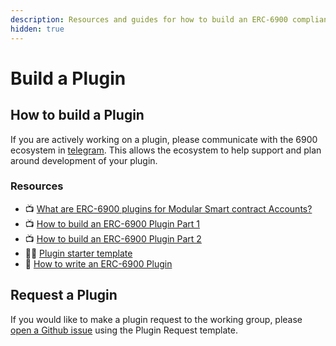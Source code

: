 ```yaml
---
description: Resources and guides for how to build an ERC-6900 compliant plugin.
hidden: true
---
```


# Build a Plugin

## How to build a Plugin

If you are actively working on a plugin, please communicate with the 6900 ecosystem in [telegram](https://t.me/modular_account_standards). This allows the ecosystem to help support and plan around development of your plugin.

### Resources

* 📺 [What are ERC-6900 plugins for Modular Smart contract Accounts?](https://www.youtube.com/watch?v=YHy_d1pvtsw)
* 📺 [How to build an ERC-6900 Plugin Part 1](https://www.youtube.com/watch?v=ht9FJYYkF2A)
* 📺 [How to build an ERC-6900 Plugin Part 2](https://www.youtube.com/watch?v=vvjJLz1atP4)
* 🧑‍💻 [Plugin starter template](https://github.com/erc6900/plugin-template)
* 📝 [How to write an ERC-6900 Plugin](https://dev.collab.land/blog/how-to-write-an-erc-6900-plugin/)

## Request a Plugin

If you would like to make a plugin request to the working group, please [open a Github issue](https://github.com/erc6900/plugin-template/issues/new/choose) using the Plugin Request template.&#x20;
